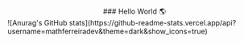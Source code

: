 <center>### Hello World 🌎</center>
![Anurag's GitHub stats](https://github-readme-stats.vercel.app/api?username=mathferreiradev&theme=dark&show_icons=true)
